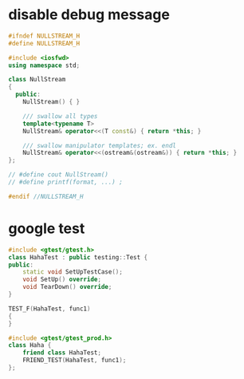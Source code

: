 # disable debug message

```cpp
#ifndef NULLSTREAM_H
#define NULLSTREAM_H

#include <iosfwd>
using namespace std;

class NullStream
{
  public:
    NullStream() { }

    /// swallow all types
    template<typename T>
    NullStream& operator<<(T const&) { return *this; }

    /// swallow manipulator templates; ex. endl
    NullStream& operator<<(ostream&(ostream&)) { return *this; }
};

// #define cout NullStream()
// #define printf(format, ...) ;

#endif //NULLSTREAM_H

```

# google test
```cpp
#include <gtest/gtest.h>
class HahaTest : public testing::Test {
public:
    static void SetUpTestCase();
    void SetUp() override;
    void TearDown() override;
}

TEST_F(HahaTest, func1)
{
}
```

```cpp
#include <gtest/gtest_prod.h>
class Haha {
    friend class HahaTest;
    FRIEND_TEST(HahaTest, func1);
};

```
<!--stackedit_data:
eyJoaXN0b3J5IjpbLTE5MTk2ODk4MTgsNzMzNDI2ODgxLC0xMT
M3MTIzMDc5XX0=
-->